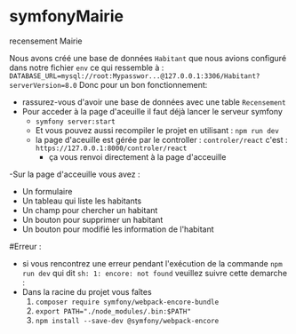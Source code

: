 # symfonyMairie
recensement Mairie 

Nous avons créé une base de données `Habitant` que nous avions configuré dans notre fichier `env` ce qui ressemble à :
`DATABASE_URL=mysql://root:Mypasswor...@127.0.0.1:3306/Habitant?serverVersion=8.0`
Donc pour un bon fonctionnement:
- rassurez-vous d'avoir une base de données avec une table `Recensement`
- Pour acceder à la page d'aceuille il faut déjà lancer le serveur symfony
    - `symfony server:start`
    - Et vous pouvez aussi recompiler le projet en utilisant : `npm run dev`
    - la page d'aceuille est gérée par le controller : `controler/react` c'est : `https://127.0.0.1:8000/controler/react`
        - ça vous renvoi directement à la page d'acceuille

-Sur la page d'acceuille vous avez :
  - Un formulaire
  - Un tableau qui liste les habitants
  - Un champ pour chercher un habitant
  - Un bouton pour supprimer un habitant
  - Un bouton pour modifié les information de l'habitant

#Erreur :
- si vous rencontrez une erreur pendant l'exécution de la commande `npm run dev` qui dit `sh: 1: encore: not found` veuillez suivre cette demarche :
- Dans la racine du projet vous faîtes
    1.  `composer require symfony/webpack-encore-bundle`
    2. `export PATH="./node_modules/.bin:$PATH"`
    3. `npm install --save-dev @symfony/webpack-encore`

